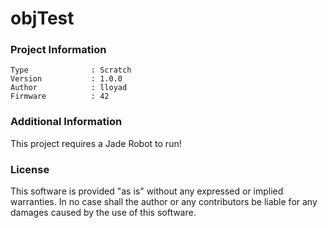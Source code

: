 objTest
================



### Project Information
```
Type              : Scratch
Version           : 1.0.0
Author            : lloyad
Firmware          : 42
```

### Additional Information
This project requires a Jade Robot to run!

### License
This software is provided "as is" without any expressed or implied warranties.  In no case shall the author or any contributors be liable for any damages caused by the use of this software.

